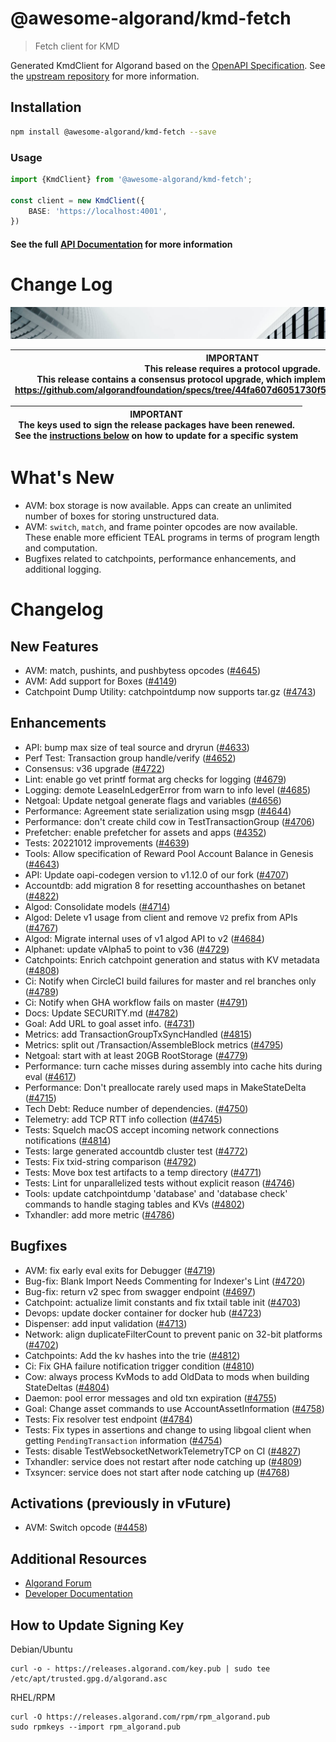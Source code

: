 
# @awesome-algorand/kmd-fetch
> Fetch client for KMD

Generated KmdClient for Algorand based on the [OpenAPI Specification](https://raw.githubusercontent.com/algorand/go-algorand/v3.12.2-stable/daemon/kmd/api/swagger.json). 
See the [upstream repository](https://github.com/algorand/go-algorand) for more information.

## Installation

```bash
npm install @awesome-algorand/kmd-fetch --save
```

### Usage

```typescript
import {KmdClient} from '@awesome-algorand/kmd-fetch';

const client = new KmdClient({
    BASE: 'https://localhost:4001',
})
```

#### See the full [API Documentation](https://awesome-algorand.github.io/algo-fetch/guides/clients/kmd/) for more information

# Change Log
![GitHub Logo](https://raw.githubusercontent.com/algorand/go-algorand/master/release/release-banner.jpg)

| **IMPORTANT**<br /> **This release requires a protocol upgrade.** <br /> This release contains a consensus protocol upgrade, which implements the following spec: https://github.com/algorandfoundation/specs/tree/44fa607d6051730f5264526bf3c108d51f0eadb6 |
|---|

<div align="center">

| **IMPORTANT**<br /> **The keys used to sign the release packages have been renewed.** <br /> See the [instructions below](#how-to-update-signing-key) on how to update for a specific system |
|---|

</div>

# What&apos;s New
* AVM: box storage is now available. Apps can create an unlimited number of boxes for storing unstructured data. 
* AVM: `switch`, `match`, and frame pointer opcodes are now available. These enable more efficient TEAL programs in terms of program length and computation. 
* Bugfixes related to catchpoints, performance enhancements, and additional logging.

# Changelog
## New Features
* AVM: match, pushints, and pushbytess opcodes ([#4645](https://github.com/algorand/go-algorand/pull/4645))
* AVM: Add support for Boxes ([#4149](https://github.com/algorand/go-algorand/pull/4149))
* Catchpoint Dump Utility: catchpointdump now supports tar.gz ([#4743](https://github.com/algorand/go-algorand/pull/4743))

## Enhancements
* API: bump max size of teal source and dryrun ([#4633](https://github.com/algorand/go-algorand/pull/4633))
* Perf Test: Transaction group handle/verify ([#4652](https://github.com/algorand/go-algorand/pull/4652))
* Consensus: v36 upgrade ([#4722](https://github.com/algorand/go-algorand/pull/4722))
* Lint: enable go vet printf format arg checks for logging ([#4679](https://github.com/algorand/go-algorand/pull/4679))
* Logging: demote LeaseInLedgerError from warn to info level ([#4685](https://github.com/algorand/go-algorand/pull/4685))
* Netgoal: Update netgoal generate flags and variables ([#4656](https://github.com/algorand/go-algorand/pull/4656))
* Performance: Agreement state serialization using msgp ([#4644](https://github.com/algorand/go-algorand/pull/4644))
* Performance: don&apos;t create child cow in TestTransactionGroup ([#4706](https://github.com/algorand/go-algorand/pull/4706))
* Prefetcher: enable prefetcher for assets and apps ([#4352](https://github.com/algorand/go-algorand/pull/4352))
* Tests: 20221012 improvements ([#4639](https://github.com/algorand/go-algorand/pull/4639))
* Tools: Allow specification of Reward Pool Account Balance in Genesis ([#4643](https://github.com/algorand/go-algorand/pull/4643))
* API: Update oapi-codegen version to v1.12.0 of our fork ([#4707](https://github.com/algorand/go-algorand/pull/4707))
* Accountdb: add migration 8 for resetting accounthashes on betanet ([#4822](https://github.com/algorand/go-algorand/pull/4822))
* Algod: Consolidate models ([#4714](https://github.com/algorand/go-algorand/pull/4714))
* Algod: Delete v1 usage from client and remove `V2` prefix from APIs ([#4767](https://github.com/algorand/go-algorand/pull/4767))
* Algod: Migrate internal uses of v1 algod API to v2 ([#4684](https://github.com/algorand/go-algorand/pull/4684))
* Alphanet: update vAlpha5 to point to v36 ([#4729](https://github.com/algorand/go-algorand/pull/4729))
* Catchpoints: Enrich catchpoint generation and status with KV metadata ([#4808](https://github.com/algorand/go-algorand/pull/4808))
* Ci: Notify when CircleCI build failures for master and rel branches only ([#4789](https://github.com/algorand/go-algorand/pull/4789))
* Ci: Notify when GHA workflow fails on master ([#4791](https://github.com/algorand/go-algorand/pull/4791))
* Docs: Update SECURITY.md ([#4782](https://github.com/algorand/go-algorand/pull/4782))
* Goal: Add URL to goal asset info. ([#4731](https://github.com/algorand/go-algorand/pull/4731))
* Metrics: add TransactionGroupTxSyncHandled ([#4815](https://github.com/algorand/go-algorand/pull/4815))
* Metrics: split out /Transaction/AssembleBlock metrics ([#4795](https://github.com/algorand/go-algorand/pull/4795))
* Netgoal: start with at least 20GB RootStorage ([#4779](https://github.com/algorand/go-algorand/pull/4779))
* Performance: turn cache misses during assembly into cache hits during eval ([#4617](https://github.com/algorand/go-algorand/pull/4617))
* Performance: Don&apos;t preallocate rarely used maps in MakeStateDelta ([#4715](https://github.com/algorand/go-algorand/pull/4715))
* Tech Debt: Reduce number of dependencies. ([#4750](https://github.com/algorand/go-algorand/pull/4750))
* Telemetry: add TCP RTT info collection ([#4745](https://github.com/algorand/go-algorand/pull/4745))
* Tests: Squelch macOS accept incoming network connections notifications ([#4814](https://github.com/algorand/go-algorand/pull/4814))
* Tests: large generated accountdb cluster test ([#4772](https://github.com/algorand/go-algorand/pull/4772))
* Tests: Fix txid-string comparison ([#4792](https://github.com/algorand/go-algorand/pull/4792))
* Tests: Move box test artifacts to a temp directory ([#4771](https://github.com/algorand/go-algorand/pull/4771))
* Tests: Lint for unparallelized tests without explicit reason ([#4746](https://github.com/algorand/go-algorand/pull/4746))
* Tools: update catchpointdump &apos;database&apos; and &apos;database check&apos; commands to handle staging tables and KVs ([#4802](https://github.com/algorand/go-algorand/pull/4802))
* Txhandler: add more metric ([#4786](https://github.com/algorand/go-algorand/pull/4786))
## Bugfixes
* AVM: fix early eval exits for Debugger ([#4719](https://github.com/algorand/go-algorand/pull/4719))
* Bug-fix: Blank Import Needs Commenting for Indexer&apos;s Lint ([#4720](https://github.com/algorand/go-algorand/pull/4720))
* Bug-fix: return v2 spec from swagger endpoint ([#4697](https://github.com/algorand/go-algorand/pull/4697))
* Catchpoint: actualize limit constants and fix txtail table init ([#4703](https://github.com/algorand/go-algorand/pull/4703))
* Devops: update docker container for docker hub ([#4723](https://github.com/algorand/go-algorand/pull/4723))
* Dispenser: add input validation ([#4713](https://github.com/algorand/go-algorand/pull/4713))
* Network: align duplicateFilterCount to prevent panic on 32-bit platforms ([#4702](https://github.com/algorand/go-algorand/pull/4702))
* Catchpoints: Add the kv hashes into the trie ([#4812](https://github.com/algorand/go-algorand/pull/4812))
* Ci: Fix GHA failure notification trigger condition ([#4810](https://github.com/algorand/go-algorand/pull/4810))
* Cow: always process KvMods to add OldData to mods when building StateDeltas ([#4804](https://github.com/algorand/go-algorand/pull/4804))
* Daemon: pool error messages and old txn expiration ([#4755](https://github.com/algorand/go-algorand/pull/4755))
* Goal: Change asset commands to use AccountAssetInformation ([#4758](https://github.com/algorand/go-algorand/pull/4758))
* Tests: Fix resolver test endpoint ([#4784](https://github.com/algorand/go-algorand/pull/4784))
* Tests: Fix types in assertions and change to using libgoal client when getting `PendingTransaction` information ([#4754](https://github.com/algorand/go-algorand/pull/4754))
* Tests: disable TestWebsocketNetworkTelemetryTCP on CI ([#4827](https://github.com/algorand/go-algorand/pull/4827))
* Txhandler: service does not restart after node catching up ([#4809](https://github.com/algorand/go-algorand/pull/4809))
* Txsyncer: service does not start after node catching up ([#4768](https://github.com/algorand/go-algorand/pull/4768))

## Activations (previously in vFuture)
* AVM: Switch opcode ([#4458](https://github.com/algorand/go-algorand/pull/4458))
## Additional Resources
* [Algorand Forum](https://forum.algorand.org)
* [Developer Documentation](https://developer.algorand.org)

## How to Update Signing Key

Debian/Ubuntu

```
curl -o - https://releases.algorand.com/key.pub | sudo tee /etc/apt/trusted.gpg.d/algorand.asc
```

RHEL/RPM

```
curl -O https://releases.algorand.com/rpm/rpm_algorand.pub
sudo rpmkeys --import rpm_algorand.pub
```

